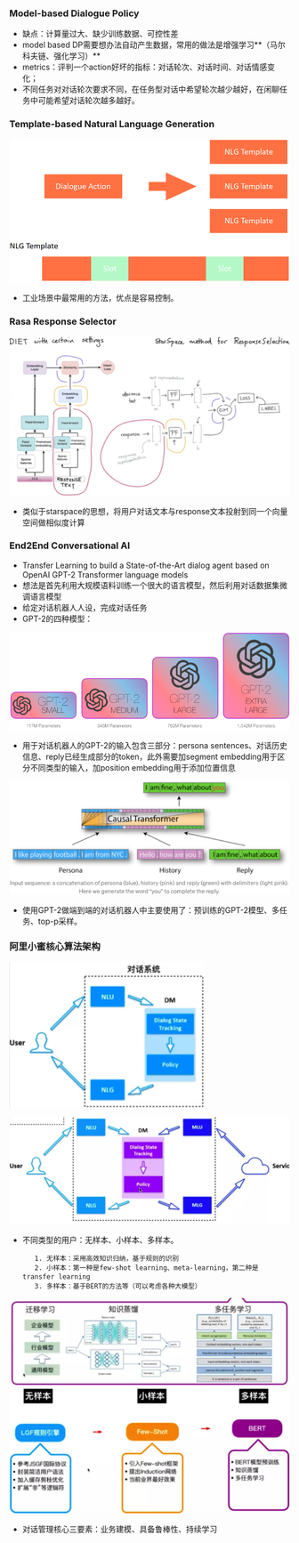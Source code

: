 ### Model-based Dialogue Policy  

+ 缺点：计算量过大、缺少训练数据、可控性差
+ model based DP需要想办法自动产生数据，常用的做法是增强学习**（马尔科夫链、强化学习）**
+ metrics：评判一个action好坏的指标：对话轮次、对话时间、对话情感变化；
+ 不同任务对对话轮次要求不同，在任务型对话中希望轮次越少越好，在闲聊任务中可能希望对话轮次越多越好。

### Template-based Natural Language Generation  

<img src="figure/image-20210315225030237.png" alt="image-20210315225030237" style="zoom:67%;" />

+ 工业场景中最常用的方法，优点是容易控制。

### Rasa Response Selector  

<img src="figure/image-20210315230754988.png" alt="image-20210315230754988" style="zoom:67%;" />

+ 类似于starspace的思想，将用户对话文本与response文本投射到同一个向量空间做相似度计算

### End2End Conversational AI

+ Transfer Learning to build a State-of-the-Art dialog agent based on OpenAI GPT-2 Transformer language models
+ 想法是首先利用大规模语料训练一个很大的语言模型，然后利用对话数据集微调语言模型
+ 给定对话机器人人设，完成对话任务
+ GPT-2的四种模型：

<img src="figure/image-20210315232406368.png" alt="image-20210315232406368" style="zoom:67%;" />

+ 用于对话机器人的GPT-2的输入包含三部分：persona sentences、对话历史信息、reply已经生成部分的token，此外需要加segment embedding用于区分不同类型的输入，加position embedding用于添加位置信息  

<img src="figure/image-20210316102522861.png" alt="image-20210316102522861" style="zoom:67%;" />



+ 使用GPT-2做端到端的对话机器人中主要使用了：预训练的GPT-2模型、多任务、top-p采样。

### 阿里小蜜核心算法架构 

<img src="figure/f1.png" alt="image-20210315205915420" style="zoom: 80%;" />

![](figure/f2.png)

+ 不同类型的用户：无样本、小样本、多样本。

         1. 无样本：采用高效知识归纳，基于规则的识别
         2. 小样本：第一种是few-shot learning、meta-learning，第二种是transfer learning
         3. 多样本：基于BERT的方法等（可以考虑各种大模型）

<img src="figure/f3.png" style="zoom:67%;" />

<img src="figure/image-20210316110326427.png" alt="image-20210316110326427" style="zoom:67%;" />

+ 对话管理核心三要素：业务建模、具备鲁棒性、持续学习